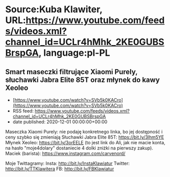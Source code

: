 # Source:Kuba Klawiter, URL:https://www.youtube.com/feeds/videos.xml?channel_id=UCLr4hMhk_2KE0GUBSBrspGA, language:pl-PL

## Smart maseczki filtrujące Xiaomi Purely, słuchawki Jabra Elite 85T oraz młynek do kawy Xeoleo
 - [https://www.youtube.com/watch?v=SVb5k0KACro](https://www.youtube.com/watch?v=SVb5k0KACro)
 - RSS feed: https://www.youtube.com/feeds/videos.xml?channel_id=UCLr4hMhk_2KE0GUBSBrspGA
 - date published: 2020-12-01 00:00:00+00:00

Maseczka Xiaomi Purely: nie podaję konkretnego linka, bo jej dostępność i ceny szybko się zmieniają
Słuchawki Jabra Elite 85T: https://bit.ly/3lhm5YE
Młynek Xeoleo: https://bit.ly/3orEELE (to jest link do Ali, jak nie macie konta, na hasło "moje4dolary" dostaniecie 4 dolki zniżki na pierwszy zakup).
Maciek (barista): https://www.instagram.com/carvenord/

Moje Twittagramy:
Insta: http://bit.ly/InstaKlawiatur 
Twitter: http://bit.ly/TTKlawitera
FB: http://bit.ly/FBKlawiatur


